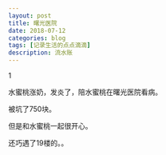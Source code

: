 ```yaml
---
layout: post
title: 曙光医院
date: 2018-07-12
categories: blog
tags: [记录生活的点点滴滴]
description: 流水账
---
```


1 

水蜜桃涨奶，发炎了，陪水蜜桃在曙光医院看病。

被坑了750块。

但是和水蜜桃一起很开心。

还巧遇了19楼的。。








